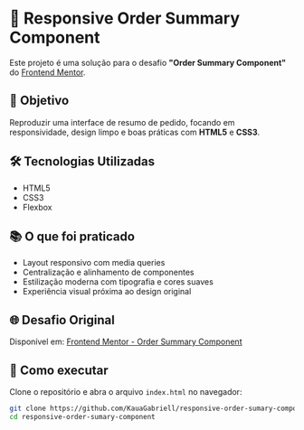 # 🧾 Responsive Order Summary Component

Este projeto é uma solução para o desafio **"Order Summary Component"** do [Frontend Mentor](https://www.frontendmentor.io/).

## 🎯 Objetivo

Reproduzir uma interface de resumo de pedido, focando em responsividade, design limpo e boas práticas com **HTML5** e **CSS3**.

## 🛠 Tecnologias Utilizadas

- HTML5
- CSS3
- Flexbox

## 📚 O que foi praticado

- Layout responsivo com media queries
- Centralização e alinhamento de componentes
- Estilização moderna com tipografia e cores suaves
- Experiência visual próxima ao design original

## 🌐 Desafio Original

Disponível em: [Frontend Mentor - Order Summary Component](https://www.frontendmentor.io/challenges/order-summary-component-QlPmajDUj)

## 🧪 Como executar

Clone o repositório e abra o arquivo `index.html` no navegador:

```bash
git clone https://github.com/KauaGabriell/responsive-order-sumary-component.git
cd responsive-order-sumary-component
